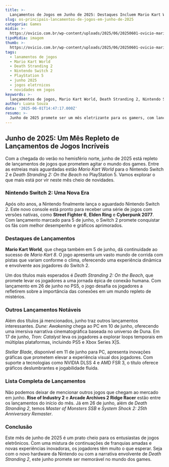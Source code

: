```yaml
---
title: >-
  Lançamentos de Jogos em Junho de 2025: Destaques Incluem Mario Kart World e Death Stranding 2
slug: os-principais-lancamentos-de-jogos-em-junho-de-2025
categoria: Games
midia: >-
  https://ovicio.com.br/wp-content/uploads/2025/06/20250601-ovicio-mario-kart-world-2-5.jpg
tipoMidia: imagem
thumb: >-
  https://ovicio.com.br/wp-content/uploads/2025/06/20250601-ovicio-mario-kart-world-2-5.jpg
tags:
  - lanamentos de jogos
  - Mario Kart World
  - Death Stranding 2
  - Nintendo Switch 2
  - PlayStation 5
  - junho 2025
  - jogos eletrnicos
  - novidades em jogos
keywords: >-
  lançamentos de jogos, Mario Kart World, Death Stranding 2, Nintendo Switch 2, PlayStation 5, junho 2025, jogos eletrônicos, novidades em jogos
author: Luana Souza
data: '2025-06-01T14:47:17.000Z'
resumo: >-
  Junho de 2025 promete ser um mês eletrizante para os gamers, com lançamentos aguardados como Mario Kart World no Nintendo Switch 2 e Death Stranding 2: On the Beach para PS5.
---
```


## Junho de 2025: Um Mês Repleto de Lançamentos de Jogos Incríveis

Com a chegada do verão no hemisfério norte, junho de 2025 está repleto de lançamentos de jogos que prometem agitar o mundo dos games. Entre as estreias mais aguardadas estão *Mario Kart World* para o Nintendo Switch 2 e *Death Stranding 2: On the Beach* no PlayStation 5. Vamos explorar o que mais está por vir neste mês cheio de novidades.

### Nintendo Switch 2: Uma Nova Era

Após oito anos, a Nintendo finalmente lança o aguardado Nintendo Switch 2. Este novo console está pronto para receber uma série de jogos com versões nativas, como **Street Fighter 6**, **Elden Ring** e **Cyberpunk 2077**. Com lançamento marcado para 5 de junho, o Switch 2 promete conquistar os fãs com melhor desempenho e gráficos aprimorados.

### Destaques de Lançamentos

**Mario Kart World**, que chega também em 5 de junho, dá continuidade ao sucesso de *Mario Kart 8*. O jogo apresenta um vasto mundo de corrida com pistas que variam conforme o clima, oferecendo uma experiência dinâmica e envolvente aos jogadores do Switch 2.

Um dos títulos mais esperados é *Death Stranding 2: On the Beach*, que promete levar os jogadores a uma jornada épica de conexão humana. Com lançamento em 26 de junho no PS5, o jogo desafia os jogadores a refletirem sobre a importância das conexões em um mundo repleto de mistérios.

### Outros Lançamentos Notáveis

Além dos títulos já mencionados, junho traz outros lançamentos interessantes. *Dune: Awakening* chega ao PC em 10 de junho, oferecendo uma imersiva narrativa cinematográfica baseada no universo de Duna. Em 17 de junho, *Tron: Catalyst* leva os jogadores a explorar loops temporais em múltiplas plataformas, incluindo PS5 e Xbox Series X|S.

*Stellar Blade*, disponível em 11 de junho para PC, apresenta inovações gráficas que prometem elevar a experiência visual dos jogadores. Com suporte a tecnologias como NVIDIA DLSS 4 e AMD FSR 3, o título oferece gráficos deslumbrantes e jogabilidade fluida.

### Lista Completa de Lançamentos

Não podemos deixar de mencionar outros jogos que chegam ao mercado em junho. **Rise of Industry 2** e **Arcade Archives 2 Ridge Racer** estão entre os lançamentos do início do mês. Já em 26 de junho, além de *Death Stranding 2*, temos *Master of Monsters SSB* e *System Shock 2: 25th Anniversary Remaster*.

### Conclusão

Este mês de junho de 2025 é um prato cheio para os entusiastas de jogos eletrônicos. Com uma mistura de continuações de franquias amadas e novas experiências inovadoras, os jogadores têm muito o que esperar. Seja com o novo hardware da Nintendo ou com a narrativa envolvente de *Death Stranding 2*, este junho promete ser memorável no mundo dos games.
